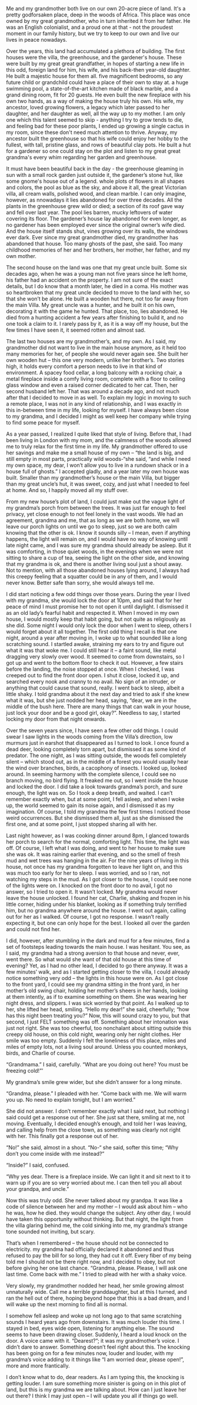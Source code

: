Me and my grandmother both live on our own 20-acre piece of land. It's a pretty godforsaken place, deep in the woods of Africa. This place was once owned by my great grandmother, who in turn inherited it from her father. He was an English colonialist, and a proud one at that - not the proudest moment in our family history, but we try to keep to our own and live our lives in peace nowadays. 

Over the years, this land had accumulated a plethora of building. The first houses were the villa, the greenhouse, and the gardener's house. These were built by my great great grandfather, in hopes of starting a new life in this odd, foreign land for him, his wife, and his back-then year-old daughter. He built a majestic house for them all. five magnificent bedrooms, so any future child or grandchild could have a place of their own to stay at. a huge swimming pool, a state-of-the-art kitchen made of black marble, and a grand dining room, fit for 20 guests. He even built the new fireplace with his own two hands, as a way of making the house truly his own. His wife, my ancestor, loved growing flowers, a legacy which later passed to her daughter, and her daughter as well, all the way up to my mother. I am only one which this talent seemed to skip - anything I try to grow tends to die, and feeling bad for these poor plants, I ended up growing a single cactus in my room, since these don't need much attention to thrive. Anyway, my ancestor built the greenhouse so that his wife could enjoy her hobby to the fullest, with tall, pristine glass, and rows of beautiful clay pots. He built a hut for a gardener so one could stay on the plot and listen to my great great grandma's every whim regarding her garden and greenhouse.

It must have been beautiful back in the day - the greenhouse gleaming in sun with a small rock garden just outside it, the gardener’s stone hut, like some gnome's house out of a legend. whole plots of flowers in all shapes and colors, the pool as blue as the sky, and above it all, the great Victorian villa, all cream walls, polished wood, and clean marble. I can only imagine, however, as nnowadays it lies abandoned for over three decades. All the plants in the greenhouse grew wild or died; a section of its roof gave way and fell over last year. The pool lies barren, mucky leftovers of water covering its floor. The gardener’s house lay abandoned for even longer, as no gardener has been employed ever since the original owner’s wife died. And the house itself stands shut, vines growing over its walls, the windows ever dark. Ever since my great grandmother died, my grandmother has abandoned that house. Too many ghosts of the past, she said. Too many childhood memories of her and her brothers, her mother, her father, and my own mother. 

The second house on the land was one that my great uncle built. Some six decades ago, when he was a young man not five years since he left home, his father had an accident on the property. I am not sure of the exact details, but I do know that a month later, he died in a coma. His mother was so heartbroken that my great uncle decided to move to the land with her, so that she won’t be alone. He built a wooden hut there, not too far away from the main Villa. My great uncle was a hunter, and he built it on his own, decorating it with the game he hunted. That place, too, lies abandoned. He died from a hunting accident a few years after finishing to build it, and no one took a claim to it. I rarely pass by it, as it is a way off my house, but the few times I have seen it, it seemed rotten and almost sad.

The last two houses are my grandmother’s, and my own. As I said, my grandmother did not want to live in the main house anymore, as it held too many memories for her, of people she would never again see. She built her own wooden hut – this one very modern, unlike her brother’s. Two stories high, it holds every comfort a person needs to live in that kind of environment. A spacey food cellar, a long balcony with a rocking chair, a metal fireplace inside a comfy living room, complete with a floor to ceiling glass window and even a raised corner dedicated to her cat. Then, her second husband left her. That was around a decade ago, and not much after that I decided to move in as well. To explain my logic in moving to such a remote place, I was not in any kind of relationship, and I was exactly in this in-between time in my life, looking for myself. I have always been close to my grandma, and I decided I might as well keep her company while trying to find some peace for myself.

As a year passed, I realized I quite liked that style of living. Before that, I had been living in London with my mom, and the calmness of the woods allowed me to truly relax for the first time in my life. My grandmother offered to use her savings and make me a small house of my own – “the land is big, and still empty in most parts, practically wild woods-“she said, “and while I need my own space, my dear, I won’t allow you to live in a rundown shack or in a house full of ghosts.” I accepted gladly, and a year later my own house was built. Smaller than my grandmother’s house or the main Villa, but bigger than my great uncle’s hut, it was sweet, cozy, and just what I needed to feel at home. And so, I happily moved all my stuff over.

From my new house’s plot of land, I could just make out the vague light of my grandma’s porch from between the trees. It was just far enough to feel privacy, yet close enough to not feel lonely in the vast woods. We had an agreement, grandma and me, that as long as we are both home, we will leave our porch lights on until we go to sleep, just so we are both calm knowing that the other is ok. I know it sounds silly – I mean, even if anything happens, the light will remain on, and I would have no way of knowing until late night came, and I was sure my grandma should already be asleep. But it was comforting, in those quiet woods, in the evenings when we were not sitting to share a cup of tea, seeing the light on the other side, and knowing that my grandma is ok, and there is another living soul just a shout away. Not to mention, with all those abandoned houses lying around, I always had this creepy feeling that a squatter could be in any of them, and I would never know. Better safe than sorry, she would always tell me.

I did start noticing a few odd things over those years. During the year I lived with my grandma, she would lock the door at 10pm, and said that for her peace of mind I must promise her to not open it until daylight. I dismissed it as an old lady’s fearful habit and respected it. When I moved in my own house, I would mostly keep that habit going, but not quite as religiously as she did. Some night I would only lock the door when I went to sleep, others I would forget about it all together. The first odd thing I recall is that one night, around a year after moving in, I woke up to what sounded like a long scratching sound. I startled awake, straining my ears to try and figure out what it was that woke me. I could still hear it – a faint sound, like metal dragging very slowly over wood. It seemed to come from downstairs, so I got up and went to the bottom floor to check it out. However, a few stairs before the landing, the noise stopped at once. When I checked, I was creeped out to find the front door open. I shut it close, locked it up, and searched every nook and cranny to no avail. No sign of an intruder, or anything that could cause that sound, really. I went back to sleep, albeit a little shaky. I told grandma about it the next day and tried to ask if she knew what it was, but she just nodded her head, saying, “dear, we are in the middle of the bush here. There are many things that can walk in your house, just lock your door and be a good girl, okay?”. Needless to say, I started locking my door from that night onwards. 

Over the seven years since, I have seen a few other odd things. I could swear I saw lights in the woods coming from the Villa’s direction, low murmurs just in earshot that disappeared as I turned to look. I once found a dead deer, looking completely torn apart, but dismissed it as some kind of predator. The one night, as I was sitting outside, the woods fell completely silent – which stood out, as in the middle of a forest you would usually hear the wind over branches, birds, a cacophony of insects. I looked up, looked around. In seeming harmony with the complete silence, I could see no branch moving, no bird flying. It freaked me out, so I went inside the house and locked the door. I did take a look towards grandma’s porch, and sure enough, the light was on. So I took a deep breath, and waited. I can’t remember exactly when, but at some point, I fell asleep, and when I woke up, the world seemed to gain its noise again, and I dismissed it as my imagination. Of course, I told my grandma the few first times I noticed those weird occurrences. But she dismissed them all, just as she dismissed the first one, and at some point, I just stopped sharing all with her. 

Last night however, as I was cooking dinner around 8pm, I glanced towards her porch to search for the normal, comforting light. This time, the light was off. Of course, I left what I was doing, and went to her house to make sure she was ok. It was raining earlier that evening, and so the smell of fresh mud and wet trees was hanging in the air. For the nine years of living in this house, not once has my grandma forgotten to leave her light on, and this was much too early for her to sleep. I was worried, and so I ran, not watching my steps in the mud. As I got closer to the house, I could see none of the lights were on. I knocked on the front door to no avail, I got no answer, so I tried to open it. It wasn’t locked. My grandma would never leave the house unlocked. I found her cat, Charlie, shaking and frozen in his little corner, hiding under his blanket, looking as if something truly terrified him, but no grandma anywhere around the house. I went out again, calling out for her as I walked. Of course, I got no response. I wasn’t really expecting it, but one can only hope for the best. I looked all over the garden and could not find her. 

I did, however, after stumbling in the dark and mud for a few minutes, find a set of footsteps leading towards the main house. I was hesitant. You see, as I said, my grandma had a strong aversion to that house and never, ever, went there. So what would she want of that old house at this time of evening? Yet, as I had no other lead, I decided to go there anyway. It was a few minutes’ walk, and as I started getting closer to the villa, I could already notice something very odd – the lights in this house were on. As I got close to the front yard, I could see my grandma sitting in the front yard, in her mother’s old swing chair, holding her mother’s sheers in her hands, looking at them intently, as if to examine something on them. She was wearing her night dress, and slippers. I was sick worried by that point. As I walked up to her, she lifted her head, smiling. “Hello my dear!” she said, cheerfully; “how has this night been treating you?” Now, this will sound crazy to you, but that second, I just FELT something was off. Something about her intonation was just not right. She was too cheerful, too nonchalant about sitting outside this creepy old house, on this cold night, wearing only her night clothes. Her smile was too empty. Suddenly I felt the loneliness of this place, miles and miles of empty lots, not a living soul around. Unless you counted monkeys, birds, and Charlie of course. 

“Grandmama.” I said, carefully. “What are you doing out here? You must be freezing cold!”’

My grandma’s smile grew wider, but she didn’t answer for a long minute.

“Grandma, please.” I pleaded with her. “Come back with me. We will warm you up. No need to explain tonight, but I am worried.”

She did not answer. I don’t remember exactly what I said next, but nothing I said could get a response out of her. She just sat there, smiling at me, not moving. Eventually, I decided enough’s enough, and told her I was leaving, and calling help from the close town, as something was clearly not right with her. This finally got a response out of her. 

“No!” she said, almost in a shout. “No-“ she said, softer this time;  “Why don’t you come inside with me instead?” 

“Inside?” I said, confused.

“Why yes dear. There is a fireplace inside. We can light it and sit next to it to warn up if you are so very worried about me. I can then tell you all about your grandpa, and uncle.”

Now this was truly odd. She never talked about my grandpa. It was like a code of silence between her and my mother – I would ask about him – who he was, how he died. they would change the subject. Any other day, I would have taken this opportunity without thinking. But that night, the light from the villa glaring behind me, the cold sinking into me, my grandma’s strange tone sounded not inviting, but scary. 

That’s when I remembered – the house should not be connected to electricity. my grandma had officially declared it abandoned and thus refused to pay the bill for so long, they had cut it off. Every fiber of my being told me I should not be there right now, and I decided to obey, but not before giving her one last chance. “Grandma, please. Please, I will ask one last time. Come back with me.” I tried to plead with her with a shaky voice.

Very slowly, my grandmother nodded her head, her smile growing almost unnaturally wide. Call me a terrible granddaughter, but at this I turned, and ran the hell out of there, hoping beyond hope that this is a bad dream, and I will wake up the next morning to find all is normal.

I somehow fell asleep and woke up not long ago to that same scratching sounds I heard years ago from downstairs. It was much louder this time. I stayed in bed, eyes wide open, listening for anything else. The sound seems to have been drawing closer. Suddenly, I heard a loud knock on the door. A voice came with it. “Dearest?”; it was my grandmother’s voice. I didn’t dare to answer. Something doesn’t feel right about this. The knocking has been going on for a few minutes now, louder and louder, with my grandma’s voice adding to it things like “I am worried dear, please open!”, more and more frantically. 

I don’t know what to do, dear readers. As I am typing this, the knocking is getting louder. I am sure something more sinister is going on in this plot of land, but this is my grandma we are talking about. How can I just leave her out there? I think I may just open – I will update you all if things go well.